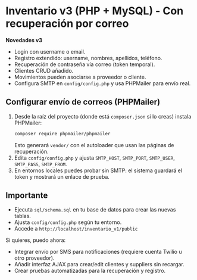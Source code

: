 # Inventario v3 (PHP + MySQL) - Con recuperación por correo

**Novedades v3**
- Login con username o email.
- Registro extendido: username, nombres, apellidos, teléfono.
- Recuperación de contraseña vía correo (token temporal).
- Clientes CRUD añadido.
- Movimientos pueden asociarse a proveedor o cliente.
- Configura SMTP en `config/config.php` y usa PHPMailer para envío real.

## Configurar envío de correos (PHPMailer)
1. Desde la raíz del proyecto (donde está `composer.json` si lo creas) instala PHPMailer:
   ```bash
   composer require phpmailer/phpmailer
   ```
   Esto generará `vendor/` con el autoloader que usan las páginas de recuperación.
2. Edita `config/config.php` y ajusta `SMTP_HOST`, `SMTP_PORT`, `SMTP_USER`, `SMTP_PASS`, `SMTP_FROM`.
3. En entornos locales puedes probar sin SMTP: el sistema guardará el token y mostrará un enlace de prueba.

## Importante
- Ejecuta `sql/schema.sql` en tu base de datos para crear las nuevas tablas.
- Ajusta `config/config.php` según tu entorno.
- Accede a `http://localhost/inventario_v1/public`

Si quieres, puedo ahora:
- Integrar envío por SMS para notificaciones (requiere cuenta Twilio u otro proveedor).
- Añadir interfaz AJAX para crear/edit clientes y suppliers sin recargar.
- Crear pruebas automatizadas para la recuperación y registro.
